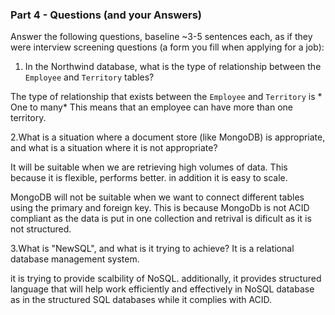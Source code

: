 ### Part 4 - Questions (and your Answers)

Answer the following questions, baseline ~3-5 sentences each, as if they were
interview screening questions (a form you fill when applying for a job):

1. In the Northwind database, what is the type of relationship between the
  `Employee` and `Territory` tables?

The type of relationship that exists between the `Employee` and `Territory` is * One to many*
This means that an employee can have more than one territory.

2.What is a situation where a document store (like MongoDB) is appropriate, and
  what is a situation where it is not appropriate?

It will be suitable when we are retrieving high volumes of data. This because it is flexible, performs better. in addition it is easy to scale.

MongoDB will not be suitable when we want to connect different tables using the primary and foreign key. This is because MongoDb is not ACID compliant as the data is put in one collection and retrival is dificult as it is not structured. 

3.What is "NewSQL", and what is it trying to achieve?
It is a relational database management system.

it is trying to  provide scalbility of NoSQL. additionally, it provides structured language that will help work efficiently and effectively in NoSQL database as in the structured SQL databases while it complies with ACID.